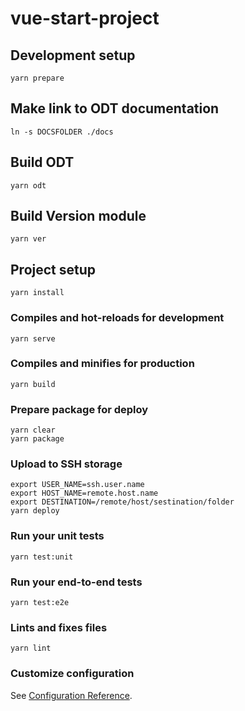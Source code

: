 # vue-start-project

## Development setup
```
yarn prepare
```

## Make link to ODT documentation
```
ln -s DOCSFOLDER ./docs
```

## Build ODT
```
yarn odt
```

## Build Version module
```
yarn ver
```

## Project setup
```
yarn install
```

### Compiles and hot-reloads for development
```
yarn serve
```

### Compiles and minifies for production
```
yarn build
```

### Prepare package for deploy
```
yarn clear
yarn package
```

### Upload to SSH storage
```
export USER_NAME=ssh.user.name
export HOST_NAME=remote.host.name
export DESTINATION=/remote/host/sestination/folder
yarn deploy
```

### Run your unit tests
```
yarn test:unit
```

### Run your end-to-end tests
```
yarn test:e2e
```

### Lints and fixes files
```
yarn lint
```

### Customize configuration
See [Configuration Reference](https://cli.vuejs.org/config/).
